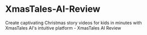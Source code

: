 # XmasTales-AI-Review
Create captivating Christmas story videos for kids in minutes with XmasTales AI's intuitive platform - XmasTales AI Review
